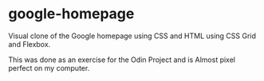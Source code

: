 # google-homepage

Visual clone of the Google homepage using CSS and HTML using CSS Grid and Flexbox.

This was done as an exercise for the Odin Project and is Almost pixel perfect on my computer.

